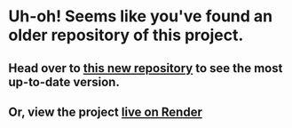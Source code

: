 <h1>Uh-oh! Seems like you've found an older repository of this project.</h1>
<h2>Head over to <a href="https://github.com/irelius/Lairbnb">this new repository</a> to see the most up-to-date version.</h2>
<h2>Or, view the project <a href="https://irelius-airbnb-clone.onrender.com">live on Render</a>
